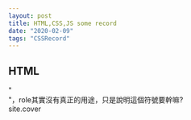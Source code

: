 ```yaml
---
layout: post
title: HTML,CSS,JS some record
date: "2020-02-09"
tags: "CSSRecord"
---
```


<h2>HTML</h2>
"<div role="明確指出他是什麼符號(ex:buttom,checkbox...)">"，role其實沒有真正的用途，只是說明這個符號要幹嘛?<br/>
site.cover<br/>

